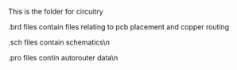 This is the folder for circuitry

.brd files contain files relating to pcb placement and copper routing

.sch files contain schematics\n

.pro files contin autorouter data\n


